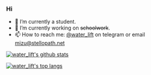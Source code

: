 ### Hi

- :telescope: I’m currently a student.
- :seedling: I’m currently working on ~~schoolwork~~.
- :mailbox: How to reach me: [@water_lift](https://t.me/water_lift) on telegram or email mizu@stellopath.net

[![water_lift's github stats](https://github-readme-stats.vercel.app/api?username=AsakuraMizu&show_icons=true)](https://github.com/anuraghazra/github-readme-stats)

[![water_lift's top langs](https://github-readme-stats.vercel.app/api/top-langs/?username=AsakuraMizu&layout=compact)](https://github.com/anuraghazra/github-readme-stats)

